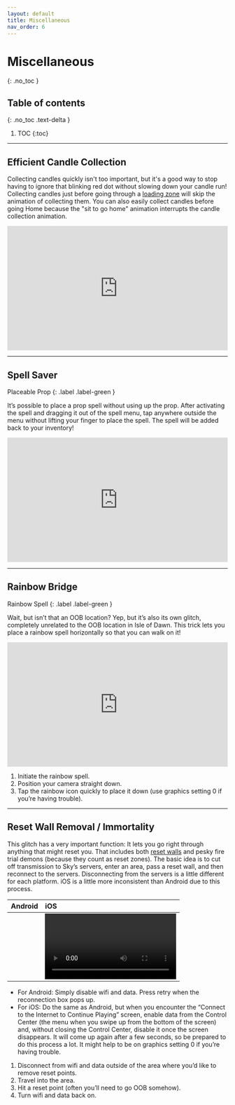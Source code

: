 ```yaml
---
layout: default
title: Miscellaneous
nav_order: 6
---
```


# Miscellaneous
{: .no_toc }

## Table of contents
{: .no_toc .text-delta }

1. TOC
{:toc}

---

## Efficient Candle Collection

Collecting candles quickly isn't too important, but it's a good way to stop having to ignore that blinking red dot without slowing down your candle run! Collecting candles just before going through a [loading zone](./terms-and-methods/#reset-walls-and-loading-zones) will skip the animation of collecting them. You can also easily collect candles before going Home because the "sit to go home" animation interrupts the candle collection animation.

<div style="width:100%;height:0px;position:relative;padding-bottom:56.250%;"><iframe src="https://streamable.com/e/bbnoq2?loop=0" frameborder="0" width="100%" height="100%" allowfullscreen style="width:100%;height:100%;position:absolute;left:0px;top:0px;overflow:hidden;"></iframe></div>

---

## Spell Saver

Placeable Prop
{: .label .label-green }

It’s possible to place a prop spell without using up the prop. After activating the spell and dragging it out of the spell menu, tap anywhere outside the menu without lifting your finger to place the spell. The spell will be added back to your inventory!

<div style="width:100%;height:0px;position:relative;padding-bottom:56.250%;"><iframe src="https://streamable.com/e/rdrg4f?loop=0" frameborder="0" width="100%" height="100%" allowfullscreen style="width:100%;height:100%;position:absolute;left:0px;top:0px;overflow:hidden;"></iframe></div>

---

## Rainbow Bridge

Rainbow Spell
{: .label .label-green }

Wait, but isn’t that an OOB location? Yep, but it’s also its own glitch, completely unrelated to the OOB location in Isle of Dawn. This trick lets you place a rainbow spell horizontally so that you can walk on it!

<div style="width:100%;height:0px;position:relative;padding-bottom:56.250%;"><iframe src="https://streamable.com/e/38ca6d?loop=0" frameborder="0" width="100%" height="100%" allowfullscreen style="width:100%;height:100%;position:absolute;left:0px;top:0px;overflow:hidden;"></iframe></div>

1. Initiate the rainbow spell.
2. Position your camera straight down.
3. Tap the rainbow icon quickly to place it down (use graphics setting 0 if you’re having trouble).

---

## Reset Wall Removal / Immortality

This glitch has a very important function: It lets you go right through anything that might reset you. That includes both [reset walls](./terms-and-methods/#reset-walls-and-loading-zones) and pesky fire trial demons (because they count as reset zones). The basic idea is to cut off transmission to Sky’s servers, enter an area, pass a reset wall, and then reconnect to the servers. Disconnecting from the servers is a little different for each platform. iOS is a little more inconsistent than Android due to this process.

| Android | iOS                                    |
|:--------|:---------------------------------------|
| ![]() | ![](../assets/videos/Immortality-iOS.qt) |

- For Android: Simply disable wifi and data. Press retry when the reconnection box pops up.
- For iOS: Do the same as Android, but when you encounter the “Connect to the Internet to Continue Playing” screen, enable data from the Control Center (the menu when you swipe up from the bottom of the screen) and, without closing the Control Center, disable it once the screen disappears. It will come up again after a few seconds, so be prepared to do this process a lot. It might help to be on graphics setting 0 if you’re having trouble.

1. Disconnect from wifi and data outside of the area where you’d like to remove reset points.
2. Travel into the area.
3. Hit a reset point (often you’ll need to go OOB somehow).
4. Turn wifi and data back on.